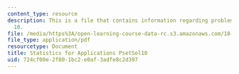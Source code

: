 ```yaml
---
content_type: resource
description: This is a file that contains information regarding problem set solution
  10.
file: /media/https%3A/open-learning-course-data-rc.s3.amazonaws.com/18-443-statistics-for-applications-spring-2015/724cf00e2f801bc2e0af3adfe8c2d397_MIT18_443S15_PsetSol10.pdf
file_type: application/pdf
resourcetype: Document
title: Statistics for Applications PsetSol10
uid: 724cf00e-2f80-1bc2-e0af-3adfe8c2d397
---
```

